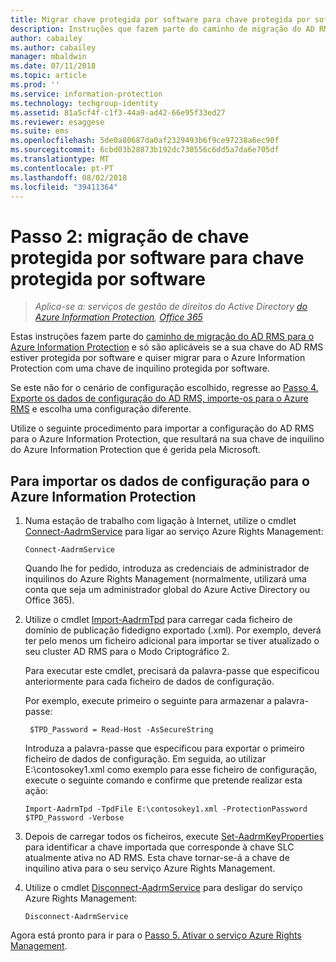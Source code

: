 ```yaml
---
title: Migrar chave protegida por software para chave protegida por software – AIP
description: Instruções que fazem parte do caminho de migração do AD RMS para o Azure Information Protection e só são aplicáveis se a sua chave do AD RMS estiver protegida por software e quiser migrar para o Azure Information Protection com uma chave de inquilino protegida por software.
author: cabailey
ms.author: cabailey
manager: mbaldwin
ms.date: 07/11/2018
ms.topic: article
ms.prod: ''
ms.service: information-protection
ms.technology: techgroup-identity
ms.assetid: 81a5cf4f-c1f3-44a9-ad42-66e95f33ed27
ms.reviewer: esaggese
ms.suite: ems
ms.openlocfilehash: 5de0a80687da0af2329493b6f9ce97238a6ec90f
ms.sourcegitcommit: 6cbd03b28873b192dc730556c6dd5a7da6e705df
ms.translationtype: MT
ms.contentlocale: pt-PT
ms.lasthandoff: 08/02/2018
ms.locfileid: "39411364"
---
```

# <a name="step-2-software-protected-key-to-software-protected-key-migration"></a>Passo 2: migração de chave protegida por software para chave protegida por software

>*Aplica-se a: serviços de gestão de direitos do Active Directory [do Azure Information Protection](https://azure.microsoft.com/pricing/details/information-protection), [Office 365](http://download.microsoft.com/download/E/C/F/ECF42E71-4EC0-48FF-AA00-577AC14D5B5C/Azure_Information_Protection_licensing_datasheet_EN-US.pdf)*


Estas instruções fazem parte do [caminho de migração do AD RMS para o Azure Information Protection](migrate-from-ad-rms-to-azure-rms.md) e só são aplicáveis se a sua chave do AD RMS estiver protegida por software e quiser migrar para o Azure Information Protection com uma chave de inquilino protegida por software. 

Se este não for o cenário de configuração escolhido, regresse ao [Passo 4. Exporte os dados de configuração do AD RMS, importe-os para o Azure RMS](migrate-from-ad-rms-phase2.md#step-4-export-configuration-data-from-ad-rms-and-import-it-to-azure-information-protection) e escolha uma configuração diferente.

Utilize o seguinte procedimento para importar a configuração do AD RMS para o Azure Information Protection, que resultará na sua chave de inquilino do Azure Information Protection que é gerida pela Microsoft.

## <a name="to-import-the-configuration-data-to-azure-information-protection"></a>Para importar os dados de configuração para o Azure Information Protection

1. Numa estação de trabalho com ligação à Internet, utilize o cmdlet [Connect-AadrmService](/powershell/aadrm/vlatest/connect-aadrmservice) para ligar ao serviço Azure Rights Management:

    ```
    Connect-AadrmService
    ```
    Quando lhe for pedido, introduza as credenciais de administrador de inquilinos do Azure Rights Management (normalmente, utilizará uma conta que seja um administrador global do Azure Active Directory ou Office 365).

2. Utilize o cmdlet [Import-AadrmTpd](/powershell/aadrm/vlatest/import-aadrmtpd) para carregar cada ficheiro de domínio de publicação fidedigno exportado (.xml). Por exemplo, deverá ter pelo menos um ficheiro adicional para importar se tiver atualizado o seu cluster AD RMS para o Modo Criptográfico 2. 
    
    Para executar este cmdlet, precisará da palavra-passe que especificou anteriormente para cada ficheiro de dados de configuração. 
    
    Por exemplo, execute primeiro o seguinte para armazenar a palavra-passe:
    
        $TPD_Password = Read-Host -AsSecureString
    
    Introduza a palavra-passe que especificou para exportar o primeiro ficheiro de dados de configuração. Em seguida, ao utilizar E:\contosokey1.xml como exemplo para esse ficheiro de configuração, execute o seguinte comando e confirme que pretende realizar esta ação:
    ```
    Import-AadrmTpd -TpdFile E:\contosokey1.xml -ProtectionPassword $TPD_Password -Verbose
    ```
    
3. Depois de carregar todos os ficheiros, execute [Set-AadrmKeyProperties](/powershell/module/aadrm/set-aadrmkeyproperties) para identificar a chave importada que corresponde à chave SLC atualmente ativa no AD RMS. Esta chave tornar-se-á a chave de inquilino ativa para o seu serviço Azure Rights Management.

4.  Utilize o cmdlet [Disconnect-AadrmService](/powershell/aadrm/vlatest/disconnect-aadrmservice) para desligar do serviço Azure Rights Management:

    ```
    Disconnect-AadrmService
    ```

Agora está pronto para ir para o [Passo 5. Ativar o serviço Azure Rights Management](migrate-from-ad-rms-phase2.md#step-5-activate-the-azure-rights-management-service).



